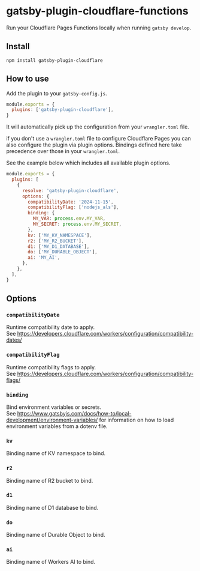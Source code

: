 # gatsby-plugin-cloudflare-functions

Run your Cloudflare Pages Functions locally when running `gatsby develop`.

## Install

```shell
npm install gatsby-plugin-cloudflare
```

## How to use

Add the plugin to your `gatsby-config.js`.

```javascript
module.exports = {
  plugins: ['gatsby-plugin-cloudflare'],
}
```

It will automatically pick up the configuration from your `wrangler.toml` file.

if you don't use a `wrangler.toml` file to configure Cloudflare Pages you can also configure the
plugin via plugin options. Bindings defined here take precedence over those in your `wrangler.toml`.

See the example below which includes all available plugin options.

```javascript
module.exports = {
  plugins: [
    {
      resolve: 'gatsby-plugin-cloudflare',
      options: {
        compatibilityDate: '2024-11-15',
        compatibilityFlag: ['nodejs_als'],
        binding: {
          MY_VAR: process.env.MY_VAR,
          MY_SECRET: process.env.MY_SECRET,
        },
        kv: ['MY_KV_NAMESPACE'],
        r2: ['MY_R2_BUCKET'],
        d1: ['MY_D1_DATABASE'],
        do: ['MY_DURABLE_OBJECT'],
        ai: 'MY_AI',
      },
    },
  ],
}
```

## Options

### `compatibilityDate`

Runtime compatibility date to apply.  
See <https://developers.cloudflare.com/workers/configuration/compatibility-dates/>

### `compatibilityFlag`

Runtime compatibility flags to apply.  
See <https://developers.cloudflare.com/workers/configuration/compatibility-flags/>

### `binding`

Bind environment variables or secrets.  
See <https://www.gatsbyjs.com/docs/how-to/local-development/environment-variables/> for information
on how to load environment variables from a dotenv file.

### `kv`

Binding name of KV namespace to bind.

### `r2`

Binding name of R2 bucket to bind.

### `d1`

Binding name of D1 database to bind.

### `do`

Binding name of Durable Object to bind.

### `ai`

Binding name of Workers AI to bind.
